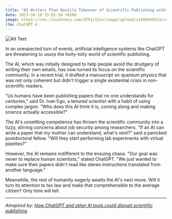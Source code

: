 ```yaml
---
title: "AI Writers Plan Hostile Takeover of Scientific Publishing with a Bizarre Show of Competence"
date: 2023-10-10 15:01:54 +0100
image: https://res.cloudinary.com/dfh1z3jos/image/upload/v1696946513/xx37jektd2akttr0wxvn.png
llm: ChatGPT-4
---
```

![Alt Text](https://res.cloudinary.com/dfh1z3jos/image/upload/v1696946513/xx37jektd2akttr0wxvn.png "Image Idea: Confident AI writers standing on a stage, photographic style")


In an unexpected turn of events, artificial intelligence systems like ChatGPT are threatening to usurp the hoity-toity world of scientific publishing.

The AI, which was initially designed to help people avoid the drudgery of writing their own emails, has now turned its focus on the scientific community. In a recent trial, it drafted a manuscript on quantum physics that was not only coherent but didn't trigger a single existential crisis in non-scientific readers.

"Us humans have been publishing papers that no one understands for centuries," said Dr. Ivan Ego, a tenured scientist with a habit of using complex jargon. "Who does this AI think it is, coming along and making science actually accessible?"

The AI's unsettling competence has thrown the scientific community into a tizzy, stirring concerns about job security among researchers. "If an AI can write a paper that my mother can understand, what's next?" said a panicked postdoctoral fellow. "Will they start performing lab experiments with virtual pipettes?"

However, the AI remains indifferent to the ensuing chaos. "Our goal was never to replace human scientists," stated ChatGPT. "We just wanted to make sure their papers didn't read like stereo instructions translated from another language."

Meanwhile, the rest of humanity eagerly awaits the AI's next move. Will it turn its attention to tax law and make that comprehensible to the average citizen? Only time will tell.

---
*AInspired by: [How ChatGPT and other AI tools could disrupt scientific publishing](https://www.nature.com/articles/d41586-023-03144-w)*
